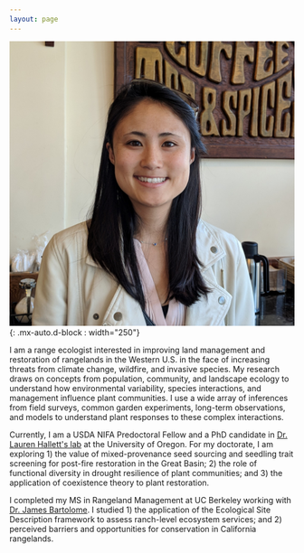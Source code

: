 ```yaml
---
layout: page
---
```


![headshot](/../../assets/img/aboutme/headshot.jpg){: .mx-auto.d-block : width="250"}

I am a range ecologist interested in improving land management and restoration of rangelands in the Western U.S. in the face of increasing threats from climate change, wildfire, and invasive species. My research draws on concepts from population, community, and landscape ecology to understand how environmental variability, species interactions, and management influence plant communities. I use a wide array of inferences from field surveys, common garden experiments, long-term observations, and models to understand plant responses to these complex interactions.

Currently, I am a USDA NIFA Predoctoral Fellow and a PhD candidate in [Dr. Lauren Hallett's lab](https://hallettlab.netlify.app/) at the University of Oregon. For my doctorate, I am exploring 1) the value of mixed-provenance seed sourcing and seedling trait screening for post-fire restoration in the Great Basin; 2) the role of functional diversity in drought resilience of plant communities; and 3) the application of coexistence theory to plant restoration. 

I completed my MS in Rangeland Management at UC Berkeley working with [Dr. James Bartolome](https://ourenvironment.berkeley.edu/people/james-bartolome). I studied 1) the application of the Ecological Site Description framework to assess ranch-level ecosystem services; and 2) perceived barriers and opportunities for conservation in California rangelands.

